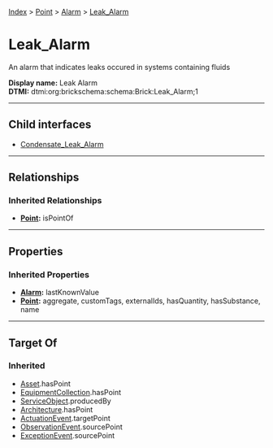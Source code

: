 [Index](../../../index.md) > [Point](../../Point.md) > [Alarm](../Alarm.md) > [Leak_Alarm](#)
# Leak_Alarm

An alarm that indicates leaks occured in systems containing fluids


**Display name:** Leak Alarm<br />
**DTMI:** dtmi:org:brickschema:schema:Brick:Leak_Alarm;1

---

## Child interfaces
* [Condensate_Leak_Alarm](Condensate_Leak_Alarm.md)

---

## Relationships

### Inherited Relationships
* **[Point](../../Point.md):** isPointOf

---

## Properties

### Inherited Properties
* **[Alarm](../Alarm.md):** lastKnownValue
* **[Point](../../Point.md):** aggregate, customTags, externalIds, hasQuantity, hasSubstance, name

---

## Target Of
### Inherited
* [Asset](../../../Asset/Asset.md).hasPoint
* [EquipmentCollection](../../../Collection/EquipmentCollection.md).hasPoint
* [ServiceObject](../../../Information/ServiceObject/ServiceObject.md).producedBy
* [Architecture](../../../Space/Architecture/Architecture.md).hasPoint
* [ActuationEvent](../../../Event/PointEvent/ActuationEvent.md).targetPoint
* [ObservationEvent](../../../Event/PointEvent/ObservationEvent.md).sourcePoint
* [ExceptionEvent](../../../Event/PointEvent/ExceptionEvent.md).sourcePoint
